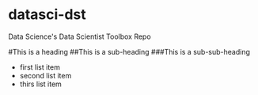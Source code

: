 datasci-dst
===========

Data Science's Data Scientist Toolbox Repo

#This is a heading
##This is a sub-heading
###This is a sub-sub-heading

* first list item
* second list item
* thirs list item

